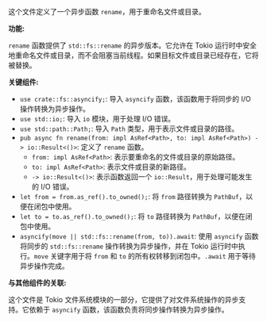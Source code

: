这个文件定义了一个异步函数 `rename`，用于重命名文件或目录。

**功能:**

`rename` 函数提供了 `std::fs::rename` 的异步版本。它允许在 Tokio 运行时中安全地重命名文件或目录，而不会阻塞当前线程。如果目标文件或目录已经存在，它将被替换。

**关键组件:**

*   `use crate::fs::asyncify;`: 导入 `asyncify` 函数，该函数用于将同步的 I/O 操作转换为异步操作。
*   `use std::io;`: 导入 `io` 模块，用于处理 I/O 错误。
*   `use std::path::Path;`: 导入 `Path` 类型，用于表示文件或目录的路径。
*   `pub async fn rename(from: impl AsRef<Path>, to: impl AsRef<Path>) -> io::Result<()>`: 定义了 `rename` 函数。
    *   `from: impl AsRef<Path>`:  表示要重命名的文件或目录的原始路径。
    *   `to: impl AsRef<Path>`: 表示文件或目录的新路径。
    *   `-> io::Result<()>`:  表示函数返回一个 `io::Result`，用于处理可能发生的 I/O 错误。
*   `let from = from.as_ref().to_owned();`: 将 `from` 路径转换为 `PathBuf`，以便在闭包中使用。
*   `let to = to.as_ref().to_owned();`: 将 `to` 路径转换为 `PathBuf`，以便在闭包中使用。
*   `asyncify(move || std::fs::rename(from, to)).await`:  使用 `asyncify` 函数将同步的 `std::fs::rename` 操作转换为异步操作，并在 Tokio 运行时中执行。`move` 关键字用于将 `from` 和 `to` 的所有权转移到闭包中。`.await` 用于等待异步操作完成。

**与其他组件的关联:**

这个文件是 Tokio 文件系统模块的一部分，它提供了对文件系统操作的异步支持。它依赖于 `asyncify` 函数，该函数负责将同步操作转换为异步操作。
